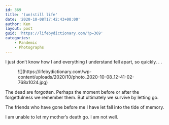```yaml
---
id: 369
title: '(un)still life'
date: '2020-10-08T17:42:43+00:00'
author: Ken
layout: post
guid: 'https://lifebydictionary.com/?p=369'
categories:
    - Pandemic
    - Photographs
---
```


I just don’t know how I and everything I understand fell apart, so quickly. . .

<figure class="wp-block-image size-large is-style-default">![](https://lifebydictionary.com/wp-content/uploads/2020/10/photo_2020-10-08_12-41-02-768x1024.jpg)</figure>The dead are forgotten. Perhaps the moment before or after the forgetfulness we remember them. But ultimately we survive by letting go.

The friends who have gone before me I have let fall into the tide of memory.

I am unable to let my mother’s death go. I am not well.